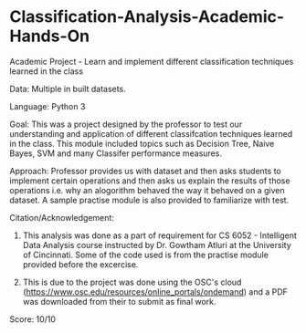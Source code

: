 # Classification-Analysis-Academic-Hands-On
Academic Project - Learn and implement different classification techniques learned in the class

Data: Multiple in built datasets.

Language: Python 3

Goal: This was a project designed by the professor to test our understanding and application of different classifcation techniques learned in the class. This module included topics such as Decision Tree, Naive Bayes, SVM and many Classifer performance measures.

Approach: Professor provides us with dataset and then asks students to implement certain operations and then asks us explain the results of those operations i.e. why an alogorithm behaved the way it behaved on a given dataset. A sample practise module is also provided to familiarize with test.

Citation/Acknowledgement:

  1. This analysis was done as a part of requirement for CS 6052 - Intelligent Data Analysis course instructed by Dr. Gowtham Atluri at the University of Cincinnati. Some of the code used is from the practise module provided before the excercise.

  2. This is due to the project was done using the OSC's cloud (https://www.osc.edu/resources/online_portals/ondemand) and a PDF was downloaded from their to submit as final work.

Score: 10/10


